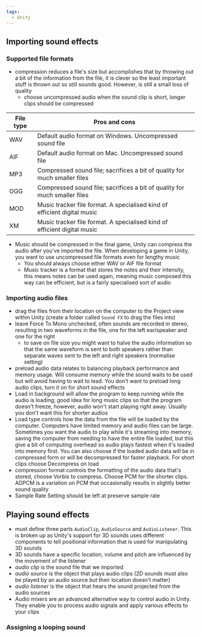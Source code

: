 ```yaml
---
tags:
  - Unity
---
```

## Importing sound effects
### Supported file formats
- compression reduces a file's size but accomplishes that by throwing out a bit of the information from the file, it is clever so the least important stuff is thrown out so still sounds good. However, is still a small loss of quality
	- choose uncompressed audio when the sound clip is short, longer clips should be compressed

| File type | Pros and cons                                                             |
| --------- | ------------------------------------------------------------------------- |
| WAV       | Default audio format on Windows. Uncompressed sound file                  |
| AIF       | Default audio format on Mac. Uncompressed sound file                      |
| MP3       | Compressed sound file; sacrifices a bit of quality for much smaller files |
| OGG       | Compressed sound file; sacrifices a bit of quality for much smaller files |
| MOD       | Music tracker file format. A specialised kind of efficient digital music  |
| XM        | Music tracker file format. A specialised kind of efficient digital music  |
- Music should be compressed in the final game, Unity can compress the audio after you've imported the file. When developing a game in Unity, you want to use uncompressed file formats even for lengthy music
	- You should always choose either WAV or AIF file format
	- Music tracker is a format that stores the notes and their intensity, this means notes can be used again, meaning music composed this way can be efficient, but is a fairly specialised sort of audio
### Importing audio files
- drag the files from their location on the computer to the Project view within Unity (create a folder called `Sound FX` to drag the files into)
- leave Force To Mono unchecked, often sounds are recorded in stereo, resulting in two waveforms in the file, one for the left ear/speaker and one for the right
	- to save on file size you might want to halve the audio information so that the same waveform is sent to both speakers rather than separate waves sent to the left and right speakers (normalise setting)
- preload audio data relates to balancing playback performance and memory usage. Will consume memory while the sound waits to be used but will avoid having to wait to lead. You don't want to preload long audio clips, turn it on for short sound effects
- Load in background will allow the program to keep running while the audio is loading; good idea for long music clips so that the program doesn't freeze, however, audio won't start playing right away. Usually you don't want this for shorter audios
- Load type controls how the data from the file will be loaded by the computer. Computers have limited memory and audio files can be large. Sometimes you want the audio to play while it's streaming into memory, saving the computer from needing to have the entire file loaded, but this give a bit of computing overhead so audio plays fastest when it's loaded into memory first. You can also choose if the loaded audio data will be in compressed form or will be decompressed for faster playback. For short clips choose Decompress on load
- compression format controls the formatting of the audio data that's stored, choose Vorbis to compress. Choose PCM for the shorter clips. ADPCM is a variation on PCM that occasionally results in slightly better sound quality
- Sample Rate Setting should be left at preserve sample rate
## Playing sound effects
- must define three parts `AudioClip`, `AudioSource` and `AudioListener`. This is broken up as Unity's support for 3D sounds uses different components to tell positional information that is used for manipulating 3D sounds
- 3D sounds have a specific location, volume and pitch are influenced by the movement of the listener
- *audio clip* is the sound file that we imported
- *audio source* is the object that plays audio clips (2D sounds must also be played by an audio source but their location doesn't matter)
- *audio listener* is the object that hears the sound projected from the audio sources
- Audio mixers are an advanced alternative way to control audio in Unity. They enable you to process audio signals and apply various effects to your clips
### Assigning a looping sound